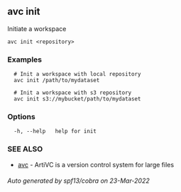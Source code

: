 ## avc init

Initiate a workspace

```
avc init <repository>
```

### Examples

```
  # Init a workspace with local repository
  avc init /path/to/mydataset

  # Init a workspace with s3 repository
  avc init s3://mybucket/path/to/mydataset
```

### Options

```
  -h, --help   help for init
```

### SEE ALSO

* [avc](avc.md)	 - ArtiVC is a version control system for large files

###### Auto generated by spf13/cobra on 23-Mar-2022
